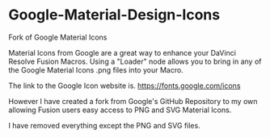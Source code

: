 # Google-Material-Design-Icons

Fork of Google Material Icons

Material Icons from Google are a great way to enhance your DaVinci Resolve Fusion Macros. Using a "Loader" node allows you to bring in any of the Google Material Icons .png files into your Macro.

The link to the Google Icon website is. https://fonts.google.com/icons

However I have created a fork from Google's GitHub Repository to my own allowing Fusion users easy access to PNG and SVG Material Icons.

I have removed everything except the PNG and SVG files.
